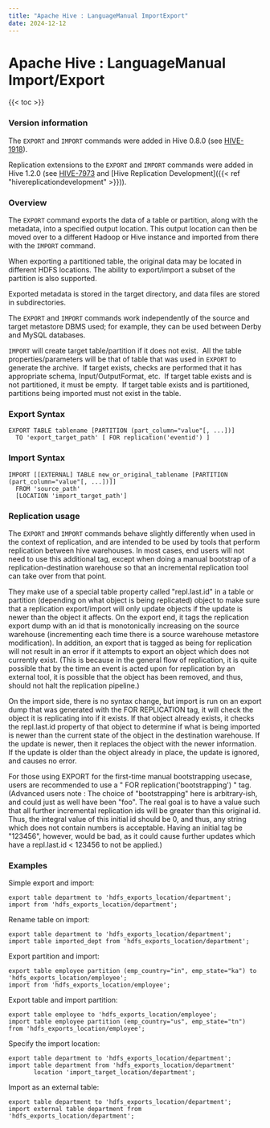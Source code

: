 ```yaml
---
title: "Apache Hive : LanguageManual ImportExport"
date: 2024-12-12
---
```


# Apache Hive : LanguageManual Import/Export

{{< toc >}}

### Version information

The `EXPORT` and `IMPORT` commands were added in Hive 0.8.0 (see [HIVE-1918](https://issues.apache.org/jira/browse/HIVE-1918)).

Replication extensions to the `EXPORT` and `IMPORT` commands were added in Hive 1.2.0 (see [HIVE-7973](https://issues.apache.org/jira/browse/HIVE-7973) and [Hive Replication Development]({{< ref "hivereplicationdevelopment" >}})).

### Overview

The `EXPORT` command exports the data of a table or partition, along with the metadata, into a specified output location. This output location can then be moved over to a different Hadoop or Hive instance and imported from there with the `IMPORT` command.

When exporting a partitioned table, the original data may be located in different HDFS locations. The ability to export/import a subset of the partition is also supported.

Exported metadata is stored in the target directory, and data files are stored in subdirectories.

The `EXPORT` and `IMPORT` commands work independently of the source and target metastore DBMS used; for example, they can be used between Derby and MySQL databases.

`IMPORT` will create target table/partition if it does not exist.  All the table properties/parameters will be that of table that was used in `EXPORT` to generate the archive.  If target exists, checks are performed that it has appropriate schema, Input/OutputFormat, etc.  If target table exists and is not partitioned, it must be empty.  If target table exists and is partitioned, partitions being imported must not exist in the table.  

### Export Syntax

```
EXPORT TABLE tablename [PARTITION (part_column="value"[, ...])] 
  TO 'export_target_path' [ FOR replication('eventid') ]
```

### Import Syntax

```
IMPORT [[EXTERNAL] TABLE new_or_original_tablename [PARTITION (part_column="value"[, ...])]] 
  FROM 'source_path' 
  [LOCATION 'import_target_path']

```

### Replication usage

The `EXPORT` and `IMPORT` commands behave slightly differently when used in the context of replication, and are intended to be used by tools that perform replication between hive warehouses. In most cases, end users will not need to use this additional tag, except when doing a manual bootstrap of a replication-destination warehouse so that an incremental replication tool can take over from that point.

They make use of a special table property called "repl.last.id" in a table or partition (depending on what object is being replicated) object to make sure that a replication export/import will only update objects if the update is newer than the object it affects. On the export end, it tags the replication export dump with an id that is monotonically increasing on the source warehouse (incrementing each time there is a source warehouse metastore modification). In addition, an export that is tagged as being for replication will not result in an error if it attempts to export an object which does not currently exist. (This is because in the general flow of replication, it is quite possible that by the time an event is acted upon for replication by an external tool, it is possible that the object has been removed, and thus, should not halt the replication pipeline.)

On the import side, there is no syntax change, but import is run on an export dump that was generated with the FOR REPLICATION tag, it will check the object it is replicating into if it exists. If that object already exists, it checks the repl.last.id property of that object to determine if what is being imported is newer than the current state of the object in the destination warehouse. If the update is newer, then it replaces the object with the newer information. If the update is older than the object already in place, the update is ignored, and causes no error.

For those using EXPORT for the first-time manual bootstrapping usecase, users are recommended to use a " FOR replication('bootstrapping') " tag. (Advanced users note : The choice of "bootstrapping" here is arbitrary-ish, and could just as well have been "foo". The real goal is to have a value such that all further incremental replication ids will be greater than this original id. Thus, the integral value of this initial id should be 0, and thus, any string which does not contain numbers is acceptable. Having an initial tag be "123456", however, would be bad, as it could cause further updates which have a repl.last.id < 123456 to not be applied.)

### Examples

Simple export and import:

```
export table department to 'hdfs_exports_location/department';
import from 'hdfs_exports_location/department';

```

Rename table on import:

```
export table department to 'hdfs_exports_location/department';
import table imported_dept from 'hdfs_exports_location/department';

```

Export partition and import:

```
export table employee partition (emp_country="in", emp_state="ka") to 'hdfs_exports_location/employee';
import from 'hdfs_exports_location/employee';

```

Export table and import partition:

```
export table employee to 'hdfs_exports_location/employee';
import table employee partition (emp_country="us", emp_state="tn") from 'hdfs_exports_location/employee';

```

Specify the import location:

```
export table department to 'hdfs_exports_location/department';
import table department from 'hdfs_exports_location/department' 
       location 'import_target_location/department';

```

Import as an external table:

```
export table department to 'hdfs_exports_location/department';
import external table department from 'hdfs_exports_location/department';

```

 

 

